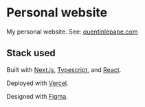 # Personal website

My personal website. See: [quentinlepape.com](https://www.quentinlepape.com/)

## Stack used

Built with [Next.js](https://nextjs.org/), [Typescript](https://www.typescriptlang.org/), and [React](https://react.dev/).

Deployed with [Vercel](https://vercel.com/).

Designed with [Figma](https://www.figma.com/).
